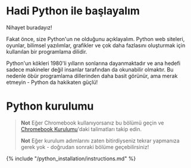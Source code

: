 # Hadi Python ile başlayalım

Nihayet buradayız!

Fakat önce, size Python'un ne olduğunu açıklayalım. Python web siteleri, oyunlar, bilimsel yazılımlar, grafikler ve çok daha fazlasını oluşturmak için kullanılan bir programlama dilidir.

Python'un kökleri 1980'li yılların sonlarına dayanmaktadır ve ana hedefi sadece makineler değil insanlar tarafından da okunabilir olmaktır. Bu nedenle öbür programlama dillerinden daha basit görünür, ama merak etmeyin - Python da hakikaten güçlü!

# Python kurulumu

> **Not** Eğer Chromebook kullanıyorsanız bu bölümü geçin ve [Chromebook Kurulumu](../chromebook_setup/README.md)'daki talimatları takip edin.
> 
> **Not** Eğer kurulum adımlarını zaten bitirdiyseniz tekrar yapmanıza gerek yok - doğrudan sonraki bölüme geçebilirsiniz!

{% include "/python_installation/instructions.md" %}